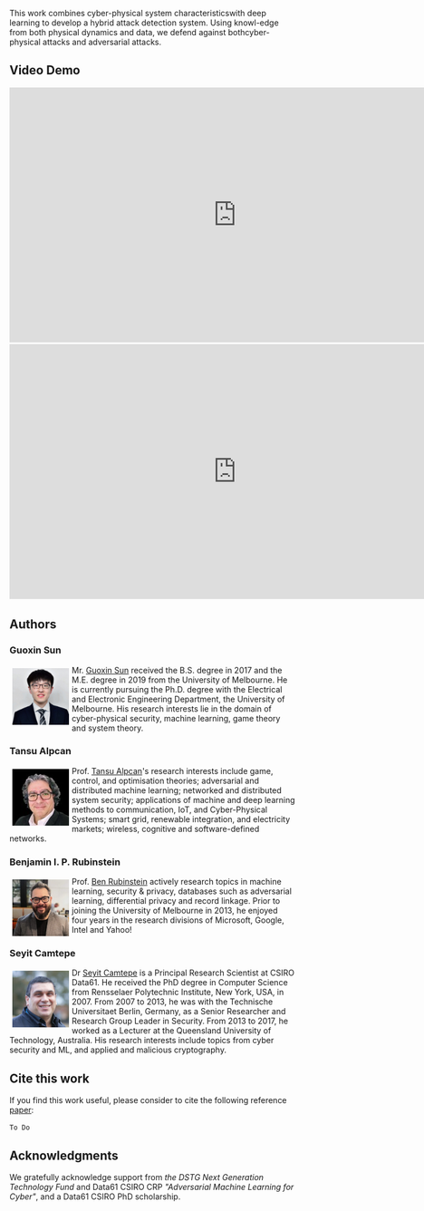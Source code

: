This work combines cyber-physical system characteristicswith deep learning to develop a hybrid attack detection system. Using knowl-edge from both physical dynamics and data, we defend against bothcyber-physical attacks and adversarial attacks. 

## Video Demo

<iframe width="800" height="450" src="https://youtu.be/UBOQGEZZ_dc" title="Model-aware False Data Injection Attack" frameborder="0" allow="accelerometer; autoplay; clipboard-write; encrypted-media; gyroscope; picture-in-picture" allowfullscreen></iframe>

<iframe width="800" height="450" src="https://youtu.be/XM2GLjwRTVU" title="Adversarially-masked Model-aware False Data Injection Attack" frameborder="0" allow="accelerometer; autoplay; clipboard-write; encrypted-media; gyroscope; picture-in-picture" allowfullscreen></iframe>

## Authors
### Guoxin Sun
<img src="Sefi_modified_crop.jpg" alt="Guoxin Sun's profile picture" width="100" height="100" align="left" style="padding: 5px">Mr. [Guoxin Sun](https://electrical.eng.unimelb.edu.au/people/research-students) received the B.S. degree in 2017 and the M.E. degree in 2019 from the University of Melbourne. He is currently pursuing  the Ph.D. degree with the Electrical and Electronic Engineering Department, the University of Melbourne. His research interests lie in the domain of cyber-physical security, machine learning, game theory and system theory.

### Tansu Alpcan
<img src="tansu.jpg" alt="Tansu Alpcan's profile picture" width="100" height="100" align="left" style="padding: 5px">Prof. [Tansu Alpcan](https://findanexpert.unimelb.edu.au/profile/425318-tansu-alpcan)'s research interests include game, control, and optimisation theories; adversarial and distributed machine learning; networked and distributed system security; applications of machine and deep learning methods to communication, IoT, and Cyber-Physical Systems; smart grid, renewable integration, and electricity markets; wireless, cognitive and software-defined networks.

### Benjamin I. P. Rubinstein
<img src="Ben1crop.jpg" alt="Benjamin I. P. Rubinstein's profile picture" width="100" height="100" align="left" style="padding: 5px">Prof. [Ben Rubinstein](https://findanexpert.unimelb.edu.au/profile/20074-ben-rubinstein) actively research topics in machine learning, security & privacy, databases such as adversarial learning, differential privacy and record linkage. Prior to joining the University of Melbourne in 2013, he enjoyed four years in the research divisions of Microsoft, Google, Intel and Yahoo!

### Seyit Camtepe
<img src="Seyit.jpg" alt="Seyit Camtepe's profile picture" width="100" height="100" align="left" style="padding: 5px">Dr [Seyit Camtepe](https://people.csiro.au/C/S/Seyit-Camtepe) is a Principal Research Scientist at CSIRO Data61. He received the PhD degree in Computer Science from Rensselaer Polytechnic Institute, New York, USA, in 2007. From 2007 to 2013, he was with the Technische Universitaet Berlin, Germany, as a Senior Researcher and Research Group Leader in Security. From 2013 to 2017, he worked as a Lecturer at the Queensland University of Technology, Australia. His research interests include topics from cyber security and ML, and applied and malicious cryptography.

## Cite this work
If you find this work useful, please consider to cite the following reference [paper](https://garrisonsun.github.io/End-to-end-atttack-detection-and-mitigation-framework/):
```
To Do
```

## Acknowledgments
We gratefully acknowledge support from _the DSTG Next Generation Technology Fund_ and Data61 CSIRO CRP _"Adversarial Machine Learning for Cyber"_, and a Data61 CSIRO PhD scholarship.
